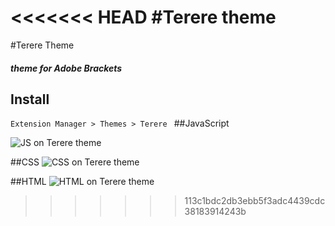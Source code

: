 <<<<<<< HEAD
#Terere theme
=======
#Terere Theme
##### theme for Adobe Brackets

## Install
```Extension Manager > Themes > Terere ```
##JavaScript

![JS on Terere theme](https://github.com/ahlechandre/terere-theme/blob/master/screenshots/js.jpg)

##CSS
![CSS on Terere theme](https://github.com/ahlechandre/terere-theme/blob/master/screenshots/css.jpg)

##HTML
![HTML on Terere theme](https://github.com/ahlechandre/terere-theme/blob/master/screenshots/html.jpg)
>>>>>>> 113c1bdc2db3ebb5f3adc4439cdc38183914243b
